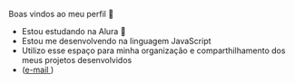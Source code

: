   Boas vindos ao meu perfil 🤍
- Estou estudando na Alura 🙂
- Estou me desenvolvendo na linguagem JavaScript
- Utilizo esse espaço para minha organização e comparthilhamento dos meus projetos desenvolvidos
- ([e-mail ](maria.bueno.santos08@escola.pr.gov.br))
